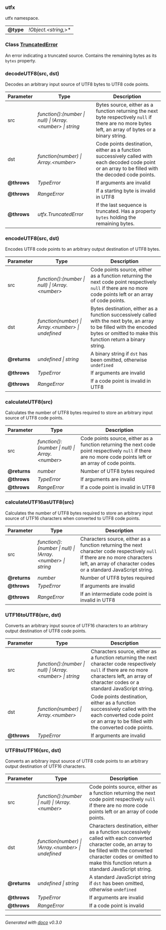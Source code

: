 ### utfx

utfx namespace.

|                 |                 |
|-----------------|-----------------|
| **@type**       | *!Object.&lt;string,*&gt;* |

### Class [TruncatedError](TruncatedError.md)

An error indicating a truncated source. Contains the remaining bytes as its `bytes` property.
### decodeUTF8(src, dst)

Decodes an arbitrary input source of UTF8 bytes to UTF8 code points.

| Parameter       | Type            | Description
|-----------------|-----------------|---------------
| src             | *function():(number &#124; null) &#124; !Array.&lt;number&gt; &#124; string* | Bytes source, either as a function returning the next byte respectively `null` if there are no more bytes left, an array of bytes or a binary string. 
| dst             | *function(number) &#124; Array.&lt;number&gt;* | Code points destination, either as a function successively called with each decoded code point or an array to be filled with the decoded code points. 
| **@throws**     | *TypeError*     | If arguments are invalid 
| **@throws**     | *RangeError*    | If a starting byte is invalid in UTF8 
| **@throws**     | *utfx.TruncatedError* | If the last sequence is truncated. Has a property `bytes` holding the remaining bytes. 

### encodeUTF8(src, dst)

Encodes UTF8 code points to an arbitrary output destination of UTF8 bytes.

| Parameter       | Type            | Description
|-----------------|-----------------|---------------
| src             | *function():(number &#124; null) &#124; !Array.&lt;number&gt;* | Code points source, either as a function returning the  next code point respectively `null` if there are no more code points left or an array of code points. 
| dst             | *function(number) &#124; Array.&lt;number&gt; &#124; undefined* | Bytes destination, either as a function successively called with the next byte, an array to be filled with the encoded bytes or omitted to make this function return a binary string. 
| **@returns**    | *undefined &#124; string* | A binary string if `dst` has been omitted, otherwise `undefined` 
| **@throws**     | *TypeError*     | If arguments are invalid 
| **@throws**     | *RangeError*    | If a code point is invalid in UTF8 

### calculateUTF8(src)

Calculates the number of UTF8 bytes required to store an arbitrary input source of UTF8 code points.

| Parameter       | Type            | Description
|-----------------|-----------------|---------------
| src             | *function():(number &#124; null) &#124; Array.&lt;number&gt;* | Code points source, either as a function returning the next code point respectively `null` if there are no more code points left or an array of code points. 
| **@returns**    | *number*        | Number of UTF8 bytes required 
| **@throws**     | *TypeError*     | If arguments are invalid 
| **@throws**     | *RangeError*    | If a code point is invalid in UTF8 

### calculateUTF16asUTF8(src)

Calculates the number of UTF8 bytes required to store an arbitrary input source of UTF16 characters when
converted to UTF8 code points.

| Parameter       | Type            | Description
|-----------------|-----------------|---------------
| src             | *function():(number &#124; null) &#124; !Array.&lt;number&gt; &#124; string* | Characters source, either as a function returning the next character code respectively `null` if there are no more characters left, an array of character codes or a standard JavaScript string. 
| **@returns**    | *number*        | Number of UTF8 bytes required 
| **@throws**     | *TypeError*     | If arguments are invalid 
| **@throws**     | *RangeError*    | If an intermediate code point is invalid in UTF8 

### UTF16toUTF8(src, dst)

Converts an arbitrary input source of UTF16 characters to an arbitrary output destination of UTF8 code points.

| Parameter       | Type            | Description
|-----------------|-----------------|---------------
| src             | *function():(number &#124; null) &#124; !Array.&lt;number&gt; &#124; string* | Characters source, either as a function returning the next character code respectively `null` if there are no more characters left, an array of character codes or a standard JavaScript string. 
| dst             | *function(number) &#124; Array.&lt;number&gt;* | Code points destination, either as a function successively called with the each converted code point or an array to be filled with the converted code points. 
| **@throws**     | *TypeError*     | If arguments are invalid 

### UTF8toUTF16(src, dst)

Converts an arbitrary input source of UTF8 code points to an arbitrary output destination of UTF16 characters.

| Parameter       | Type            | Description
|-----------------|-----------------|---------------
| src             | *function():(number &#124; null) &#124; !Array.&lt;number&gt;* | Code points source, either as a function returning the next code point respectively `null` if there are no more code points left or an array of code points. 
| dst             | *function(number) &#124; !Array.&lt;number&gt; &#124; undefined* | Characters destination, either as a function successively called with each converted character code, an array to be filled with the converted character codes or omitted to make this function return a standard JavaScript string. 
| **@returns**    | *undefined &#124; string* | A standard JavaScript string if `dst` has been omitted, otherwise `undefined` 
| **@throws**     | *TypeError*     | If arguments are invalid 
| **@throws**     | *RangeError*    | If a code point is invalid 


---
*Generated with [doco](https://github.com/dcodeIO/doco) v0.3.0*
